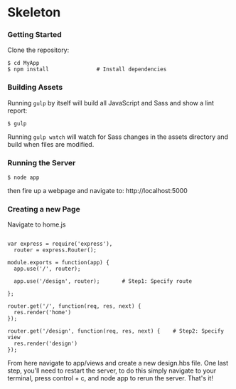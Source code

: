 Skeleton
=====
### Getting Started

Clone the repository:

```shell
$ cd MyApp
$ npm install               # Install dependencies
```

### Building Assets

Running ``gulp`` by itself will build all JavaScript and Sass and show a lint report:

```shell
$ gulp
```

Running ``gulp watch`` will watch for Sass changes in the assets directory and build when files are modified.

### Running the Server

```shell
$ node app
```

then fire up a webpage and navigate to: http://localhost:5000


### Creating a new Page

Navigate to home.js
```shell

var express = require('express'),
  router = express.Router();

module.exports = function(app) {
  app.use('/', router);
  
  app.use('/design', router);		# Step1: Specify route

};

router.get('/', function(req, res, next) {
  res.render('home')
});

router.get('/design', function(req, res, next) {	# Step2: Specify view
  res.render('design')
});

```

From here navigate to app/views and create a new design.hbs file.
One last step, you'll need to restart the server, to do this simply navigate to your terminal, press control + c, and node app to rerun the server. That's it!

